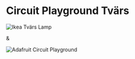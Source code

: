 # Circuit Playground Tvärs

![Ikea Tvärs Lamp](https://www.ikea.com/es/es/images/products/tvars-lampara-de-mesa-blanco__0502949_PE632372_S4.JPG)

&

![Adafruit Circuit Playground](https://cdn-shop.adafruit.com/970x728/3000-03.jpg)
